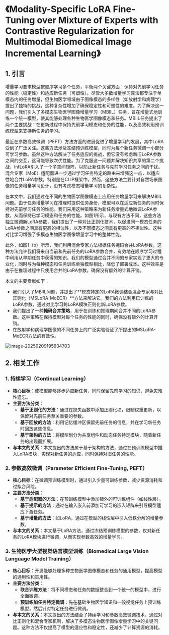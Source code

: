 # 《Modality-Specific LoRA Fine-Tuning over Mixture of Experts with Contrastive  Regularization for Multimodal Biomedical Image Incremental Learning》

## **1. 引言**

增量学习要求模型按顺序学习多个任务，平衡两个关键方面：保持对先前学习任务的性能（稳定性）和适应新任务（可塑性）。尽管大多数增量学习算法都专注于单模态内的任务增量，但生物医学领域由于图像模态的多样性（如放射学和病理学）提出了独特的挑战，这种复杂性增加了确保稳定性和可塑性的难度。为了解决这一问题，我们引入了多模态生物医学图像增量学习（MBIIL）任务，旨在增量式地训练一个统一模型，使其能够处理各种生物医学图像模态和任务。MBIIL任务提出了两个主要挑战：在更新过程中保持先前学习模态和任务的性能，以及高效利用预训练模型来支持新任务的学习。

最近在参数高效微调（PEFT）方法方面的进展促进了增量学习的发展，其中LoRA受到了广泛关注。这些方法涉及冻结预训练模型，同时为每个新任务微调一小部分可学习参数。虽然这种方法解决了任务适应的挑战，但它没有考虑新旧LoRA参数之间的交互，这可能导致次优性能。为了克服这一问题并解决知识共享的第二个挑战，InfLoRA引入了一个子空间矩阵，以防止新任务与先前学习任务之间的干扰。混合专家（MoE）适配器进一步通过学习任务特定的路由来增强这一点，以适应性地合并LoRA参数，特别是在CLIP框架中。然而，这些方法主要针对自然场景图像的任务增量学习设计，没有考虑模态增量学习的复杂性。

在本文中，我们通过在不同的生物医学图像模态上应用任务增量学习来解决MBIIL问题。由于任务增量学习在推理时提供任务身份，模型可以在适应新任务的同时保持对先前学习任务的性能。我们采用这种策略来为新任务增量式地微调LoRA参数，从而保持已学习模态和任务的性能。如图1所示，与现有方法不同，这些方法独立微调新LoRA参数，我们提出了一种对比正则化技术，以促进同一模态任务的LoRA参数之间具有更高的相似性，以及不同模态之间具有更高的不相似性。这种对比学习增强了多模态生物医学图像增量学习中的整体性能。

此外，如图1（b）所示，我们利用混合专家方法根据任务掩码合并LoRA参数。这种方法允许我们将来自当前和先前任务的LoRA参数合并，有效地在顺序学习过程中利用从早期任务中获得的知识。我们的模型通过合并不同的专家实现了更大的专业化，同时与为每种模态和任务训练单独模型相比，降低了部署成本。这种效率是由于在推理过程中只使用合并的LoRA参数，确保没有额外的计算开销。

本文的主要贡献如下：

- 我们引入了MBIIL问题，并提出了**模态特定的LoRA微调结合混合专家与对比正则化（MSLoRA-MoECR）**方法来解决它。我们的方法利用已训练的LoRA参数，通过对比学习跨LoRA模块正则化新LoRA参数。
- 我们提出了一种**掩码合并策略**，用于在训练和推理期间合并不同的LoRA参数。这种策略在保持模型对每个任务的性能的同时，确保没有额外的计算开销。
- 在放射学和病理学图像的不同任务上的广泛实验验证了所提出的MSLoRA-MoECR方法的有效性。

![image-20250209195934703](/home/hpc/Desktop/NoteBook/论文阅读笔记/MSLoRA-MoECR论文笔记.assets/image-20250209195934703.png)

## 2. 相关工作

### **1. 持续学习（Continual Learning）**

- **核心目标**：使模型能够逐步适应新任务，同时保留先前学习的知识，避免灾难性遗忘。
- **主要方法分类**：
  - **基于正则化的方法**：通过在损失函数中添加正则化项，限制权重更新，以保留对先前任务至关重要的参数。
  - **基于回放的方法**：利用记忆缓冲区保留先前任务的信息，并在学习新任务时回放这些信息。
  - **基于架构的方法**：将模型划分为共享组件和动态任务特定模块，随着新任务的出现而扩展。
- **与本文的关系**：本文提出的方法属于基于架构的方法，通过在预训练模型中插入LoRA模块，实现对新任务的适应，同时保持对旧任务的性能。

### **2. 参数高效微调（Parameter Efficient Fine-Tuning, PEFT）**

- **核心目标**：在微调预训练模型时，通过引入少量可训练参数，减少资源消耗和过拟合风险。
- **主要方法分类**：
  - **基于适配器的方法**：在预训练模型中添加额外的可训练组件（如线性层）。
  - **基于提示的方法**：通过在输入嵌入前添加可学习的嵌入矩阵来引导模型适应下游任务。
  - **基于增量的方法**：如LoRA，通过在模型的线性层中引入低秩分解的增量参数。
- **与本文的关系**：本文基于LoRA方法，通过冻结预训练模型的参数，仅对新任务的LoRA模块进行微调，从而实现参数高效的增量学习。

### **3. 生物医学大型视觉语言模型训练（Biomedical Large Vision Language Model Training）**

- **核心目标**：开发能够处理多种生物医学图像模态和任务的通用模型，提高模型的通用性和实用性。
- **主要方法分类**：
  - **联合训练方法**：将不同模态和任务的数据整合到一个统一的模型中，进行全面微调。
  - **预训练加任务特定微调**：先在基础生物医学知识和一般视觉任务上预训练模型，然后针对特定任务进行微调。
- **与本文的关系**：本文提出的方法结合了持续学习和参数高效微调技术，通过对比正则化和混合专家机制，解决了多模态生物医学图像增量学习中的关键问题。这种方法不仅提高了模型的适应性和稳定性，还减少了计算资源的消耗。